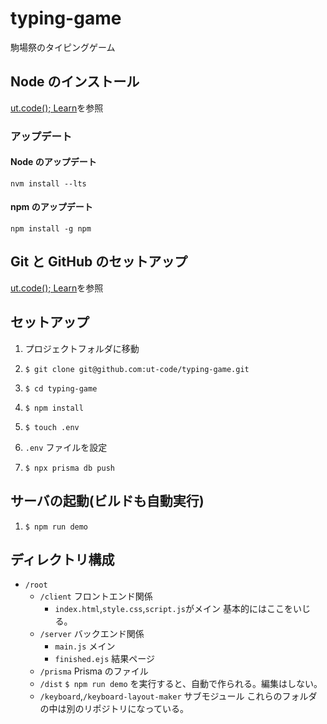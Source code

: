 # typing-game

駒場祭のタイピングゲーム

## Node のインストール

[ut.code(); Learn](https://learn.utcode.net/docs/web-servers/node-js/)を参照

### アップデート

#### Node のアップデート

```
nvm install --lts
```

#### npm のアップデート

```
npm install -g npm
```
## Git と GitHub のセットアップ

[ut.code(); Learn](https://learn.utcode.net/docs/web-servers/git-github/)を参照

## セットアップ

1. プロジェクトフォルダに移動

1. `$ git clone git@github.com:ut-code/typing-game.git`

1. `$ cd typing-game`

1. `$ npm install`

1. `$ touch .env`

1. `.env` ファイルを設定

1. `$ npx prisma db push`

## サーバの起動(ビルドも自動実行)

1. `$ npm run demo`

## ディレクトリ構成

- `/root`
  - `/client` フロントエンド関係
    - `index.html`,`style.css`,`script.js`がメイン 基本的にはここをいじる。
  - `/server` バックエンド関係
    - `main.js` メイン
    - `finished.ejs` 結果ページ
  - `/prisma` Prisma のファイル
  - `/dist` `$ npm run demo` を実行すると、自動で作られる。編集はしない。
  - `/keyboard`,`/keyboard-layout-maker` サブモジュール これらのフォルダの中は別のリポジトリになっている。
